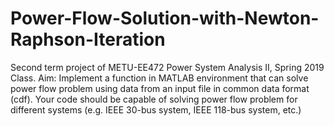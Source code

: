 # Power-Flow-Solution-with-Newton-Raphson-Iteration
Second term project of METU-EE472 Power System Analysis II, Spring 2019 Class. 
Aim: Implement a function in MATLAB environment that can solve power flow problem
using data from an input file in common data format (cdf). Your code should be capable
of solving power flow problem for different systems (e.g. IEEE 30-bus system, IEEE
118-bus system, etc.)
